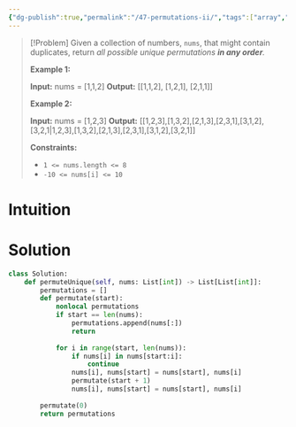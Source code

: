 ```yaml
---
{"dg-publish":true,"permalink":"/47-permutations-ii/","tags":["array","backtracking"]}
---
```


> [!Problem]
> Given a collection of numbers, `nums`, that might contain duplicates, return _all possible unique permutations **in any order**._
> 
> **Example 1:**
> 
> **Input:** nums = [1,1,2]
> **Output:**
> [[1,1,2],
>  [1,2,1],
>  [2,1,1]]
> 
> **Example 2:**
> 
> **Input:** nums = [1,2,3]
> **Output:** [[1,2,3],[1,3,2],[2,1,3],[2,3,1],[3,1,2],[3,2,1\|1,2,3],[1,3,2],[2,1,3],[2,3,1],[3,1,2],[3,2,1]]
> 
> **Constraints:**
> 
> - `1 <= nums.length <= 8`
> - `-10 <= nums[i] <= 10`

# Intuition

# Solution
```python
class Solution:
    def permuteUnique(self, nums: List[int]) -> List[List[int]]:
        permutations = []
        def permutate(start):
            nonlocal permutations
            if start == len(nums):
                permutations.append(nums[:])
                return
            
            for i in range(start, len(nums)):
                if nums[i] in nums[start:i]:
                    continue
                nums[i], nums[start] = nums[start], nums[i]
                permutate(start + 1)
                nums[i], nums[start] = nums[start], nums[i]
        
        permutate(0)
        return permutations
```